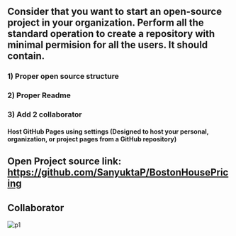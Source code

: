## Consider that you want to start an open-source project in your organization. Perform all the standard operation to create a repository with minimal permision for all the users. It should contain.
### 1) Proper open source structure
### 2) Proper Readme
### 3) Add 2 collaborator
#### Host GitHub Pages using settings (Designed to host your personal, organization, or project pages from a GitHub repository)

## Open Project source link: https://github.com/SanyuktaP/BostonHousePricing

## Collaborator
![p1](https://user-images.githubusercontent.com/97040413/195420999-8c7b9b7c-bd0f-4346-8173-6b30e0ee185c.png)
